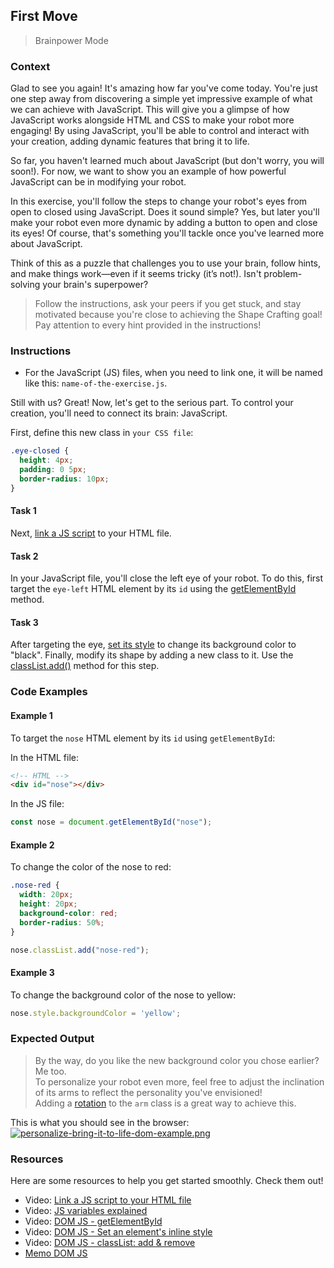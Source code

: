 ## First Move

> Brainpower Mode

### Context

Glad to see you again! It's amazing how far you've come today. You're just one step away from discovering a simple yet impressive example of what we can achieve with JavaScript. This will give you a glimpse of how JavaScript works alongside HTML and CSS to make your robot more engaging! By using JavaScript, you'll be able to control and interact with your creation, adding dynamic features that bring it to life.

So far, you haven't learned much about JavaScript (but don't worry, you will soon!). For now, we want to show you an example of how powerful JavaScript can be in modifying your robot.

In this exercise, you'll follow the steps to change your robot's eyes from open to closed using JavaScript. Does it sound simple? Yes, but later you'll make your robot even more dynamic by adding a button to open and close its eyes! Of course, that's something you'll tackle once you've learned more about JavaScript.

Think of this as a puzzle that challenges you to use your brain, follow hints, and make things work—even if it seems tricky (it’s not!). Isn't problem-solving your brain's superpower?

> Follow the instructions, ask your peers if you get stuck, and stay motivated because you're close to achieving the Shape Crafting goal!
> Pay attention to every hint provided in the instructions!

### Instructions

- For the JavaScript (JS) files, when you need to link one, it will be named like this: `name-of-the-exercise.js`.

Still with us? Great! Now, let's get to the serious part. To control your creation, you'll need to connect its brain: JavaScript.

First, define this new class in `your CSS file`:

```css
.eye-closed {
  height: 4px;
  padding: 0 5px;
  border-radius: 10px;
}
```

#### Task 1

Next, [link a JS script](https://developer.mozilla.org/en-US/docs/Web/HTML/Element/script) to your HTML file.

#### Task 2

In your JavaScript file, you'll close the left eye of your robot. To do this, first target the `eye-left` HTML element by its `id` using the [getElementById](https://developer.mozilla.org/en-US/docs/Web/API/Document/getElementById) method.

#### Task 3

After targeting the eye, [set its style](https://developer.mozilla.org/en-US/docs/Web/API/ElementCSSInlineStyle/style#setting_styles) to change its background color to "black". Finally, modify its shape by adding a new class to it. Use the [classList.add()](https://developer.mozilla.org/en-US/docs/Web/API/Element/classList) method for this step.

### Code Examples

#### Example 1

To target the `nose` HTML element by its `id` using `getElementById`:

In the HTML file:

```html
<!-- HTML -->
<div id="nose"></div>
```

In the JS file:

```js
const nose = document.getElementById("nose");
```

#### Example 2

To change the color of the nose to red:

```css
.nose-red {
  width: 20px;
  height: 20px;
  background-color: red;
  border-radius: 50%;
}
```

```js
nose.classList.add("nose-red");
```

#### Example 3

To change the background color of the nose to yellow:

```js
nose.style.backgroundColor = 'yellow';
```

### Expected Output

> By the way, do you like the new background color you chose earlier? Me too.  
> To personalize your robot even more, feel free to adjust the inclination of its arms to reflect the personality you've envisioned!  
> Adding a [rotation](https://developer.mozilla.org/en-US/docs/Web/CSS/transform-function/rotate) to the `arm` class is a great way to achieve this.

This is what you should see in the browser:  
[![personalize-bring-it-to-life-dom-example.png](https://i.postimg.cc/Df5pcWN1/personalize-bring-it-to-life-dom-example.png)](https://postimg.cc/pyhBWdRd)

### Resources

Here are some resources to help you get started smoothly. Check them out!

- Video: [Link a JS script to your HTML file](https://www.youtube.com/watch?v=jMvsQm-p1gM&list=PLHyAJ_GrRtf979iZZ1N3qYMfsPj9PCCrF&index=7)
- Video: [JS variables explained](https://www.youtube.com/watch?v=XNjhAMhyVJo&list=PLDa5D3mQAy7Sj0s4J6R5HT2xsEXkYuYFL&index=3)
- Video: [DOM JS - getElementById](https://www.youtube.com/watch?v=34kAR8yBtDM&list=PLHyAJ_GrRtf979iZZ1N3qYMfsPj9PCCrF&index=8)
- Video: [DOM JS - Set an element's inline style](https://www.youtube.com/watch?v=pxlYKvju1z8&list=PLHyAJ_GrRtf979iZZ1N3qYMfsPj9PCCrF&index=15)
- Video: [DOM JS - classList: add & remove](https://www.youtube.com/watch?v=uQEM-3_4vPA&list=PLHyAJ_GrRtf979iZZ1N3qYMfsPj9PCCrF&index=17)
- [Memo DOM JS](https://github.com/nan-academy/js-training/blob/gh-pages/examples/dom.js)
